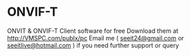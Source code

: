 # ONVIF-T
ONVIT &amp; ONVIF-T Client software for free
Download them at http://VMSPC.com/publx/pc
Email me ( seeit24@gmail.com or seeitlive@hotmail.com ) if you need further support or query
